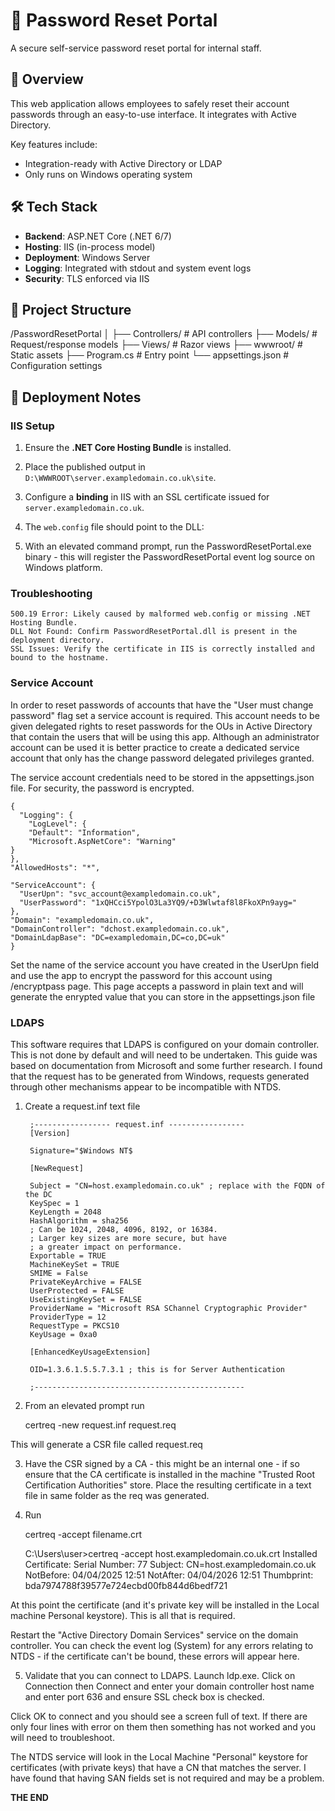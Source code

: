 # 🔐 Password Reset Portal

A secure self-service password reset portal for internal staff.  

## 🚀 Overview

This web application allows employees to safely reset their account passwords through an easy-to-use interface. It integrates with Active Directory.

Key features include:
- Integration-ready with Active Directory or LDAP
- Only runs on Windows operating system

## 🛠 Tech Stack

- **Backend**: ASP.NET Core (.NET 6/7)
- **Hosting**: IIS (in-process model)
- **Deployment**: Windows Server
- **Logging**: Integrated with stdout and system event logs
- **Security**: TLS enforced via IIS

## 📂 Project Structure

/PasswordResetPortal 
│ 
├── Controllers/ # API controllers 
├── Models/ # Request/response models 
├── Views/ # Razor views 
├── wwwroot/ # Static assets 
├── Program.cs # Entry point 
└── appsettings.json # Configuration settings


## 🔧 Deployment Notes

### IIS Setup

1. Ensure the **.NET Core Hosting Bundle** is installed.
2. Place the published output in `D:\WWWROOT\server.exampledomain.co.uk\site`.
3. Configure a **binding** in IIS with an SSL certificate issued for `server.exampledomain.co.uk`.
4. The `web.config` file should point to the DLL:

    <aspNetCore processPath="dotnet" arguments=".\PasswordResetPortal.dll" hostingModel="inprocess" />

5. With an elevated command prompt, run the PasswordResetPortal.exe binary - this will register the PasswordResetPortal event log source on Windows platform.

### Troubleshooting

    500.19 Error: Likely caused by malformed web.config or missing .NET Hosting Bundle.
    DLL Not Found: Confirm PasswordResetPortal.dll is present in the deployment directory.
    SSL Issues: Verify the certificate in IIS is correctly installed and bound to the hostname.

### Service Account

In order to reset passwords of accounts that have the "User must change password" flag set a service account is required.
This account needs to be given delegated rights to reset passwords for the OUs in Active Directory that contain the users that
will be using this app.  Although an administrator account can be used it is better practice to create a dedicated service account
that only has the change password delegated privileges granted.

The service account credentials need to be stored in the appsettings.json file.  For security, the password is encrypted.

    {
      "Logging": {
        "LogLevel": {
        "Default": "Information",
        "Microsoft.AspNetCore": "Warning"
    }
    },
    "AllowedHosts": "*",

    "ServiceAccount": {
      "UserUpn": "svc_account@exampledomain.co.uk",
      "UserPassword": "1xQHCci5YpolO3La3YQ9/+D3Wlwtaf8l8FkoXPn9ayg="
    },
    "Domain": "exampledomain.co.uk",
    "DomainController": "dchost.exampledomain.co.uk",
    "DomainLdapBase": "DC=exampledomain,DC=co,DC=uk"
    }


Set the name of the service account you have created in the UserUpn field and use the app to encrypt the password for this account 
using /encryptpass page.  This page accepts a password in plain text and will generate the enrypted value that you can store in the appsettings.json file

### LDAPS

This software requires that LDAPS is configured on your domain controller.  This is not done by default and will
need to be undertaken.  This guide was based on documentation from Microsoft and some further research.  I found that
the request has to be generated from Windows, requests generated through other mechanisms appear to be incompatible with NTDS.

1) Create a request.inf text file

        ;----------------- request.inf -----------------
        [Version]

        Signature="$Windows NT$

        [NewRequest]

        Subject = "CN=host.exampledomain.co.uk" ; replace with the FQDN of the DC
        KeySpec = 1
        KeyLength = 2048
        HashAlgorithm = sha256
        ; Can be 1024, 2048, 4096, 8192, or 16384.
        ; Larger key sizes are more secure, but have
        ; a greater impact on performance.
        Exportable = TRUE
        MachineKeySet = TRUE
        SMIME = False
        PrivateKeyArchive = FALSE
        UserProtected = FALSE
        UseExistingKeySet = FALSE
        ProviderName = "Microsoft RSA SChannel Cryptographic Provider"
        ProviderType = 12
        RequestType = PKCS10
        KeyUsage = 0xa0

        [EnhancedKeyUsageExtension]

        OID=1.3.6.1.5.5.7.3.1 ; this is for Server Authentication

        ;-----------------------------------------------

2) From an elevated prompt run

    certreq -new request.inf request.req

This will generate  a CSR file called request.req

3) Have the CSR signed by a CA - this might be an internal one - if so ensure that the CA certificate is installed in the machine "Trusted Root Certification Authorities"
store. Place the resulting certificate in a text file in same folder as the req was generated.

4) Run

    certreq -accept filename.crt

    C:\Users\user>certreq -accept host.exampledomain.co.uk.crt
    Installed Certificate:
      Serial Number: 77
      Subject: CN=host.exampledomain.co.uk
      NotBefore: 04/04/2025 12:51
      NotAfter: 04/04/2026 12:51
      Thumbprint: bda7974788f39577e724ecbd00fb844d6bedf721

  At this point the certificate (and it's private key will be installed in the Local machine Personal keystore). This is all that is required.

  Restart the "Active Directory Domain Services" service on the domain controller.  You can check the event log (System) for any errors relating to NTDS - if the certificate can't be bound, these errors will appear here.

  5) Validate that you can connect to LDAPS.  Launch ldp.exe.  Click on Connection then Connect and enter your domain controller host name and enter port 636 and ensure SSL check box is checked.

  Click OK to connect and you should see a screen full of text.  If there are only four lines with error on them then something has not worked and you will need to troubleshoot.

  The NTDS service will look in the Local Machine "Personal" keystore for certificates (with private keys) that have a CN that matches the server.  I have found that having SAN fields set is not required and may be a problem.

  **THE END**